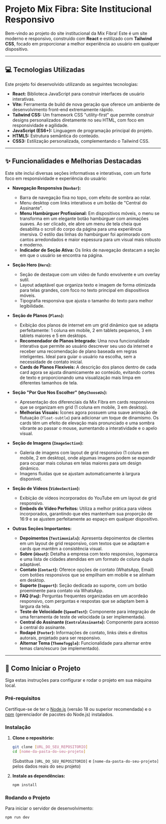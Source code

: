 # Projeto Mix Fibra: Site Institucional Responsivo

Bem-vindo ao projeto do site institucional da Mix Fibra! Este é um site moderno e responsivo, construído com **React** e estilizado com **Tailwind CSS**, focado em proporcionar a melhor experiência ao usuário em qualquer dispositivo.

---

## 💻 Tecnologias Utilizadas

Este projeto foi desenvolvido utilizando as seguintes tecnologias:

* **React:** Biblioteca JavaScript para construir interfaces de usuário interativas.
* **Vite:** Ferramenta de build de nova geração que oferece um ambiente de desenvolvimento front-end extremamente rápido.
* **Tailwind CSS:** Um framework CSS "utility-first" que permite construir designs personalizados diretamente no seu HTML, com foco em responsividade e agilidade.
* **JavaScript (ES6+):** Linguagem de programação principal do projeto.
* **HTML5:** Estrutura semântica do conteúdo.
* **CSS3:** Estilização personalizada, complementando o Tailwind CSS.

---

## ✨ Funcionalidades e Melhorias Destacadas

Este site inclui diversas seções informativas e interativas, com um forte foco em responsividade e experiência do usuário:

* **Navegação Responsiva (`Navbar`):**
    * Barra de navegação fixa no topo, com efeito de sombra ao rolar.
    * Menu desktop com links interativos e um botão de "Central do Assinante".
    * **Menu Hambúrguer Profissional:** Em dispositivos móveis, o menu se transforma em um elegante botão hambúrguer com animações suaves. Ao ser clicado, ele abre um menu de tela cheia que desabilita o scroll do corpo da página para uma experiência imersiva. O estilo das linhas do hambúrguer foi aprimorado com cantos arredondados e maior espessura para um visual mais robusto e moderno.
    * **Indicador de Seção Ativa:** Os links de navegação destacam a seção em que o usuário se encontra na página.

* **Seção Hero (`Hero`):**
    * Seção de destaque com um vídeo de fundo envolvente e um overlay sutil.
    * Layout adaptável que organiza texto e imagem de forma otimizada para telas grandes, com foco no texto principal em dispositivos móveis.
    * Tipografia responsiva que ajusta o tamanho do texto para melhor legibilidade.

* **Seção de Planos (`Plans`):**
    * Exibição dos planos de internet em um grid dinâmico que se adapta perfeitamente: 1 coluna em mobile, 2 em tablets pequenos, 3 em tablets maiores e 5 em desktops.
    * **Recomendador de Planos Integrado:** Uma nova funcionalidade interativa que permite ao usuário descrever seu uso da internet e receber uma recomendação de plano baseada em regras inteligentes. Ideal para guiar o usuário na escolha, sem a necessidade de contato inicial.
    * **Cards de Planos Flexíveis:** A descrição dos planos dentro de cada card agora se ajusta dinamicamente ao conteúdo, evitando cortes de texto e proporcionando uma visualização mais limpa em diferentes tamanhos de tela.

* **Seção "Por Que Nos Escolher" (`WhyChooseUs`):**
    * Apresentação dos diferenciais da Mix Fibra em cards responsivos que se organizam em grid (1 coluna em mobile, 3 em desktop).
    * **Melhorias Visuais:** Ícones agora possuem uma suave animação de flutuação (`float-subtle`) para adicionar um toque de dinamismo. Os cards têm um efeito de elevação mais pronunciado e uma sombra vibrante ao passar o mouse, aumentando a interatividade e o apelo visual.

* **Seção de Imagens (`ImageSection`):**
    * Galeria de imagens com layout de grid responsivo (1 coluna em mobile, 2 em desktop), onde algumas imagens podem se expandir para ocupar mais colunas em telas maiores para um design dinâmico.
    * Imagens fluidas que se ajustam automaticamente à largura disponível.

* **Seção de Vídeos (`VideoSection`):**
    * Exibição de vídeos incorporados do YouTube em um layout de grid responsivo.
    * **Embeds de Vídeo Perfeitos:** Utiliza a melhor prática para vídeos incorporados, garantindo que eles mantenham sua proporção de 16:9 e se ajustem perfeitamente ao espaço em qualquer dispositivo.

* **Outras Seções Importantes:**
    * **Depoimentos (`Testimonials`):** Apresenta depoimentos de clientes em um layout de grid responsivo, com textos que se adaptam e cards que mantêm a consistência visual.
    * **Sobre (`About`):** Detalha a empresa com texto responsivo, logomarca e uma lista de cidades atendidas em um formato de coluna dupla adaptável.
    * **Contato (`Contact`):** Oferece opções de contato (WhatsApp, Email) com botões responsivos que se empilham em mobile e se alinham em desktop.
    * **Suporte (`Support`):** Seção dedicada ao suporte, com um botão proeminente para contato via WhatsApp.
    * **FAQ (`Faq`):** Perguntas frequentes organizadas em um acordeão responsivo, com perguntas e respostas que se adaptam bem à largura da tela.
    * **Teste de Velocidade (`SpeedTest`):** Componente para integração de uma ferramenta de teste de velocidade (a ser implementada).
    * **Central do Assinante (`CentralAssinante`):** Componente para acesso à central do assinante.
    * **Rodapé (`Footer`):** Informações de contato, links úteis e direitos autorais, projetado para ser responsivo.
    * **Alternar Tema (`ThemeToggle`):** Funcionalidade para alternar entre temas claro/escuro (se implementado).

---

## 🚀 Como Iniciar o Projeto

Siga estas instruções para configurar e rodar o projeto em sua máquina local.

### Pré-requisitos

Certifique-se de ter o [Node.js](https://nodejs.org/) (versão 18 ou superior recomendada) e o [npm](https://www.npmjs.com/) (gerenciador de pacotes do Node.js) instalados.

### Instalação

1.  **Clone o repositório:**
    ```bash
    git clone [URL_DO_SEU_REPOSITORIO]
    cd [nome-da-pasta-do-seu-projeto]
    ```
    (Substitua `[URL_DO_SEU_REPOSITORIO]` e `[nome-da-pasta-do-seu-projeto]` pelos dados reais do seu projeto)

2.  **Instale as dependências:**
    ```bash
    npm install
    ```

### Rodando o Projeto

Para iniciar o servidor de desenvolvimento:

```bash
npm run dev
